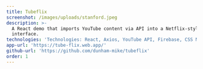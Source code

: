 ```yaml
---
title: Tubeflix
screenshot: /images/uploads/stanford.jpeg
description: >-
  A React demo that imports YouTube content via API into a Netflix-style web
  interface.
technologies: 'Technologies: React, Axios, YouTube API, Firebase, CSS Modules'
app-url: 'https://tube-flix.web.app/'
github-url: 'https://github.com/dunham-mike/tubeflix'
order: 1
---
```

